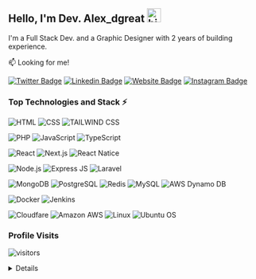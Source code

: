 ## Hello, I'm Dev. Alex_dgreat <img src="https://emoji.slack-edge.com/T02HBS55FCG/cool-doge/aa3c8fd9037a0604.gif" width="28" alt="hi">

I'm a Full Stack Dev. and a Graphic Designer with 2 years of building experience.

:mailbox: Looking for me!


[![Twitter Badge](https://img.shields.io/badge/-@DevAlexdgreat-1DA1F2?style=flat&logo=twitter&logoColor=white)](https://twitter.com/dev.alex_dgreat)
[![Linkedin Badge](https://img.shields.io/badge/-@DevAlexdgreat-0e76a8?style=flat&logo=linkedin&logoColor=white)](https://www.linkedin.com/in/dev-alex-dgreat-%E2%9C%85%EF%B8%8F-713137232)
[![Website Badge](https://img.shields.io/badge/DevAlexdgreat-Portfolio-000000?style=flat&logo=About.me&logoColor=white)](https://www.linkedin.com/in/dev-alex-dgreat-%E2%9C%85%EF%B8%8F-713137232)
[![Instagram Badge](https://img.shields.io/badge/-@DevAlexdgreat-e84393?style=flat&logo=instagram&logoColor=white)](https://instagram.com/dev.alex_dgreat)


### Top Technologies and Stack ⚡️

![HTML](https://img.shields.io/badge/HTML-239120?style=for-the-badge&logo=html5&logoColor=white)
![CSS](https://img.shields.io/badge/CSS3-1572B6?style=for-the-badge&logo=css3&logoColor=white)
![TAILWIND CSS](https://img.shields.io/badge/Tailwind_CSS-38B2AC?style=for-the-badge&logo=tailwind-css&logoColor=white)

![PHP](https://img.shields.io/badge/PHP-777BB4?style=for-the-badge&logo=php&logoColor=white)
![JavaScript](https://img.shields.io/badge/JavaScript-F7DF1E?style=for-the-badge&logo=javascript&logoColor=black)
![TypeScript](https://img.shields.io/badge/TypeScript-007ACC?style=for-the-badge&logo=typescript&logoColor=white)

![React](https://img.shields.io/badge/React-20232A?style=for-the-badge&logo=react&logoColor=61DAFB)
![Next.js](https://img.shields.io/static/v1?style=for-the-badge&message=Next.js&color=000000&logo=Next.js&logoColor=FFFFFF&label=)
![React Natice](https://img.shields.io/badge/React_Native-20232A?style=for-the-badge&logo=react&logoColor=61DAFB)

![Node.js](https://img.shields.io/badge/Node.js-339933?style=for-the-badge&logo=node.js&logoColor=white)
![Express JS](https://img.shields.io/badge/Express.js-404D59?style=for-the-badge)
![Laravel](https://img.shields.io/badge/Laravel-FF2D20?style=for-the-badge&logo=laravel&logoColor=white)


![MongoDB](https://img.shields.io/badge/MongoDB-4EA94B?style=for-the-badge&logo=mongodb&logoColor=white)
![PostgreSQL](https://img.shields.io/badge/PostgreSQL-316192?style=for-the-badge&logo=postgresql&logoColor=white)
![Redis](https://img.shields.io/badge/redis-%23DD0031.svg?&style=for-the-badge&logo=redis&logoColor=white)
![MySQL](https://img.shields.io/badge/MySQL-4479A1?style=for-the-badge&logo=mysql&logoColor=white)
![AWS Dynamo DB](https://img.shields.io/badge/Amazon%20DynamoDB-4053D6?style=for-the-badge&logo=Amazon%20DynamoDB&logoColor=white)


![Docker](https://img.shields.io/static/v1?style=for-the-badge&message=Docker&color=2496ED&logo=Docker&logoColor=FFFFFF&label=)
![Jenkins](https://img.shields.io/badge/Jenkins-D24939?style=for-the-badge&logo=Jenkins&logoColor=white)



![Cloudfare](https://img.shields.io/badge/Cloudflare-F38020?style=for-the-badge&logo=Cloudflare&logoColor=white)
![Amazon AWS](https://img.shields.io/badge/Amazon_AWS-232F3E?style=for-the-badge&logo=amazon-aws&logoColor=white)
![Linux](https://img.shields.io/badge/Linux-FCC624?style=for-the-badge&logo=linux&logoColor=black)
![Ubuntu OS](https://img.shields.io/badge/Ubuntu-E95420?style=for-the-badge&logo=ubuntu&logoColor=white)

### Profile Visits

![visitors](https://komarev.com/ghpvc/?username=devalexdgreat)

<details>

### Github Stats

![Github stats](https://github-readme-stats.vercel.app/api?username=devalexdgreat&count_private=true&theme=dark&hide=contribs,issues)

</details>
